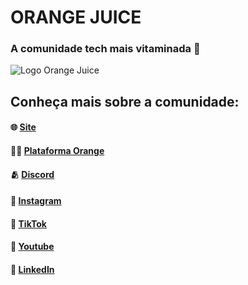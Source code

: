 # ORANGE JUICE
### A comunidade tech mais vitaminada 🍊

![Logo Orange Juice](https://d335luupugsy2.cloudfront.net/cms/files/692217/1704212315/$6zm0sod2dlu)


## Conheça mais sobre a comunidade:
#### 🌐 [Site](https://tech.orangejuice.com.br/orangejuice)
#### ✍🏼 [Plataforma Orange](https://app.orangejuice.com.br/)
#### 🫂 [Discord](https://discord.gg/orangejuicetech)
#### 📸 [Instagram](https://instagram.com.br/orangejuicetech)
#### 📱 [TikTok](https://tiktok.com/@orangejuicetech)
#### 🎥 [Youtube](https://youtube.com/@orangejuicetech)
#### 💼 [LinkedIn](https://linkedin.com/company/orangejuicetech)

